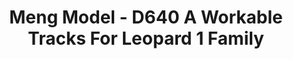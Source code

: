 ---
layout: product
title: "Meng Model - D640 A Workable Tracks For Leopard 1 Family"
price: "1100" 
desc: "N/A"
img_path: "/assets/img/MM-SPS-016.webp"
brand: "N/A"
available: false
special_offer: false
new: false
soon: false
cat: "010000"
subcat: "011000"
subsubcat: "0N/A"
sifra: "MM-SPS-016"
popular: false
spec: false
---